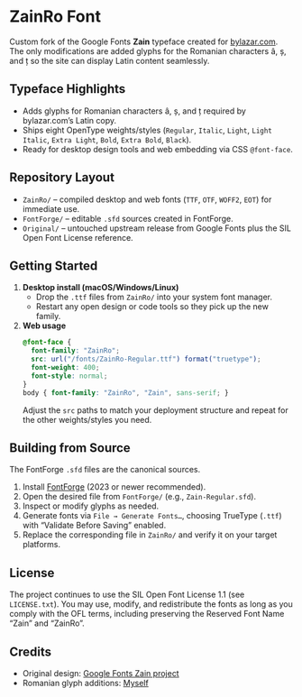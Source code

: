 # ZainRo Font

Custom fork of the Google Fonts **Zain** typeface created for [bylazar.com](https://bylazar.com). The only modifications are added glyphs for the Romanian characters â, ș, and ț so the site can display Latin content seamlessly.

## Typeface Highlights
- Adds glyphs for Romanian characters â, ș, and ț required by bylazar.com’s Latin copy.
- Ships eight OpenType weights/styles (`Regular`, `Italic`, `Light`, `Light Italic`, `Extra Light`, `Bold`, `Extra Bold`, `Black`).
- Ready for desktop design tools and web embedding via CSS `@font-face`.

## Repository Layout
- `ZainRo/` – compiled desktop and web fonts (`TTF`, `OTF`, `WOFF2`, `EOT`) for immediate use.
- `FontForge/` – editable `.sfd` sources created in FontForge.
- `Original/` – untouched upstream release from Google Fonts plus the SIL Open Font License reference.

## Getting Started
1. **Desktop install (macOS/Windows/Linux)**  
   - Drop the `.ttf` files from `ZainRo/` into your system font manager.  
   - Restart any open design or code tools so they pick up the new family.
2. **Web usage**  
   ```css
   @font-face {
     font-family: "ZainRo";
     src: url("/fonts/ZainRo-Regular.ttf") format("truetype");
     font-weight: 400;
     font-style: normal;
   }
   body { font-family: "ZainRo", "Zain", sans-serif; }
   ```
   Adjust the `src` paths to match your deployment structure and repeat for the other weights/styles you need.

## Building from Source
The FontForge `.sfd` files are the canonical sources.
1. Install [FontForge](https://fontforge.org) (2023 or newer recommended).  
2. Open the desired file from `FontForge/` (e.g., `Zain-Regular.sfd`).  
3. Inspect or modify glyphs as needed.  
4. Generate fonts via `File → Generate Fonts…`, choosing TrueType (`.ttf`) with “Validate Before Saving” enabled.  
5. Replace the corresponding file in `ZainRo/` and verify it on your target platforms.

## License
The project continues to use the SIL Open Font License 1.1 (see `LICENSE.txt`). You may use, modify, and redistribute the fonts as long as you comply with the OFL terms, including preserving the Reserved Font Name “Zain” and “ZainRo”.

## Credits
- Original design: [Google Fonts Zain project](https://github.com/googlefonts/zain)
- Romanian glyph additions: [Myself](https://bylazar.com)
